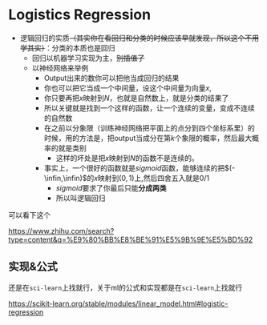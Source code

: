 # Logistics Regression



* 逻辑回归的实质~~（其实你在看回归和分类的时候应该早就发现，所以这个不用学其实）~~：分类的本质也是回归
  * 回归以机器学习实现为主，~~别插值了~~
  * 以神经网络来举例
    * Output出来的数你可以把他当成回归的结果
    * 你也可以把它当成一个中间量，设这个中间量为向量$x$,
    * 你只要再把$x$映射到$N$，也就是自然数上，就是分类的结果了
    * 所以关键就是找到一个这样的函数，让一个连续的变量，变成不连续的自然数
    * 在之前以分象限（训练神经网络把平面上的点分到四个坐标系里）的时候，用的方法是，把output当成分在第$k$个象限的概率，然后最大概率的就是类别
      * 这样的坏处是把$x$映射到$N$的函数不是连续的。
    * 事实上，一个很好的函数就是$sigmoid$函数，能够连续的把$(-\infin,\infin)$的$x$映射到$(0,1)$上,然后四舍五入就是$0/1$
      * $sigmoid$要求了你最后只能**分成两类**
      * 所以叫逻辑回归

可以看下这个

https://www.zhihu.com/search?type=content&q=%E9%80%BB%E8%BE%91%E5%9B%9E%E5%BD%92

## 实现&公式

还是在`sci-learn`上找就行，关于ml的公式和实现都是在`sci-learn`上找就行

https://scikit-learn.org/stable/modules/linear_model.html#logistic-regression
